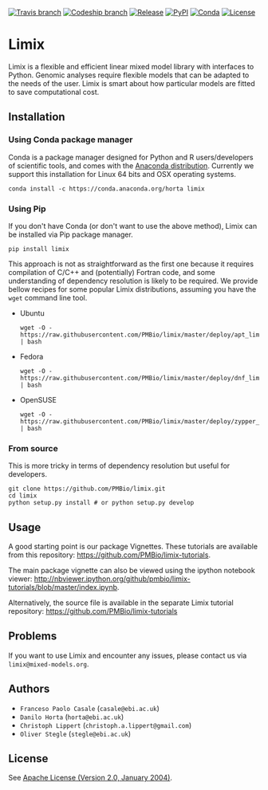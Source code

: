 [![Travis branch](https://img.shields.io/travis/PMBio/limix/master.svg?style=flat-square&label=build%20(osx))](https://travis-ci.org/PMBio/limix) [![Codeship branch](https://img.shields.io/codeship/f2481f10-de6f-0133-67ee-4612197ec823/master.svg?style=flat-square&label=build%20(linux))](https://codeship.com/projects/144764) [![Release](https://img.shields.io/github/release/PMBio/limix.svg?style=flat-square&label=release%20(github))](https://github.com/PMBio/limix/releases/latest) [![PyPI](https://img.shields.io/pypi/v/limix.svg?style=flat-square&label=release%20(pypi))](https://pypi.python.org/pypi/limix/) [![Conda](https://anaconda.org/horta/limix/badges/version.svg)](https://anaconda.org/horta/limix) [![License](http://img.shields.io/:license-apache-blue.svg?style=flat-square)](https://github.com/PMBio/limix/blob/master/LICENSE.txt)

Limix
=====

Limix is a flexible and efficient linear mixed model library with interfaces
to Python. Genomic analyses require flexible models that can be adapted to the needs of
the user. Limix is smart about how particular models are fitted to save
computational cost.

## Installation

### Using Conda package manager

Conda is a package manager designed for Python and R users/developers of
scientific tools, and comes with the [Anaconda distribution](https://www.continuum.io/downloads).
Currently we support this installation for Linux 64 bits and OSX operating
systems.

```
conda install -c https://conda.anaconda.org/horta limix
```

### Using Pip

If you don't have Conda (or don't want to use the above method), Limix can be
installed via Pip package manager.
```
pip install limix
```
This approach is not as straightforward as the first one because it requires
compilation of C/C++ and (potentially) Fortran code, and some understanding
of dependency resolution is likely to be required. We provide bellow recipes
for some popular Limix distributions, assuming you have the `wget` command line
tool.

- Ubuntu

    ```
    wget -O - https://raw.githubusercontent.com/PMBio/limix/master/deploy/apt_limix_install | bash
    ```

- Fedora
    ```
    wget -O - https://raw.githubusercontent.com/PMBio/limix/master/deploy/dnf_limix_install | bash
    ```

- OpenSUSE
    ```
    wget -O - https://raw.githubusercontent.com/PMBio/limix/master/deploy/zypper_limix_install | bash
    ```

### From source

This is more tricky in terms of dependency resolution but useful for developers.

```
git clone https://github.com/PMBio/limix.git
cd limix
python setup.py install # or python setup.py develop
```

## Usage

A good starting point is our package Vignettes. These tutorials are available from this repository: https://github.com/PMBio/limix-tutorials.

The main package vignette can also be viewed using the ipython notebook viewer:
http://nbviewer.ipython.org/github/pmbio/limix-tutorials/blob/master/index.ipynb.

Alternatively, the source file is available in the separate Limix tutorial repository:
https://github.com/PMBio/limix-tutorials

## Problems

If you want to use Limix and encounter any issues, please contact us via `limix@mixed-models.org`.

## Authors

- `Franceso Paolo Casale` (`casale@ebi.ac.uk`)
- `Danilo Horta` (`horta@ebi.ac.uk`)
- `Christoph Lippert` (`christoph.a.lippert@gmail.com`)
- `Oliver Stegle` (`stegle@ebi.ac.uk`)

## License

See [Apache License (Version 2.0, January 2004)](https://github.com/PMBio/limix/blob/master/LICENSE.txt).
